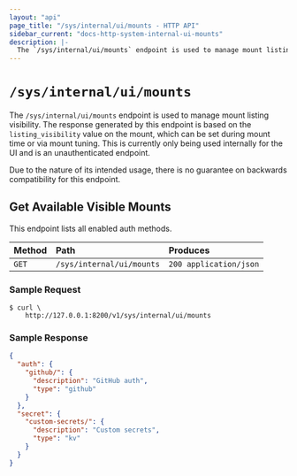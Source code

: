 ```yaml
---
layout: "api"
page_title: "/sys/internal/ui/mounts - HTTP API"
sidebar_current: "docs-http-system-internal-ui-mounts"
description: |-
  The `/sys/internal/ui/mounts` endpoint is used to manage mount listing visibility.
---
```


# `/sys/internal/ui/mounts`

The `/sys/internal/ui/mounts` endpoint is used to manage mount listing
visibility. The response generated by this endpoint is based on the
`listing_visibility` value on the mount, which can be set during mount time or
via mount tuning. This is currently only being used internally for the UI and is
an unauthenticated endpoint.

Due to the nature of its intended usage, there is no guarantee on backwards
compatibility for this endpoint.

## Get Available Visible Mounts

This endpoint lists all enabled auth methods.

| Method |           Path            |        Produces        |
| :----- | :------------------------ | :--------------------- |
| `GET`  | `/sys/internal/ui/mounts` | `200 application/json` |


### Sample Request

```
$ curl \
    http://127.0.0.1:8200/v1/sys/internal/ui/mounts
```

### Sample Response

```json
{
  "auth": {
    "github/": {
      "description": "GitHub auth",
      "type": "github"
    }
  },
  "secret": {
    "custom-secrets/": {
      "description": "Custom secrets",
      "type": "kv"
    }
  }
}
```